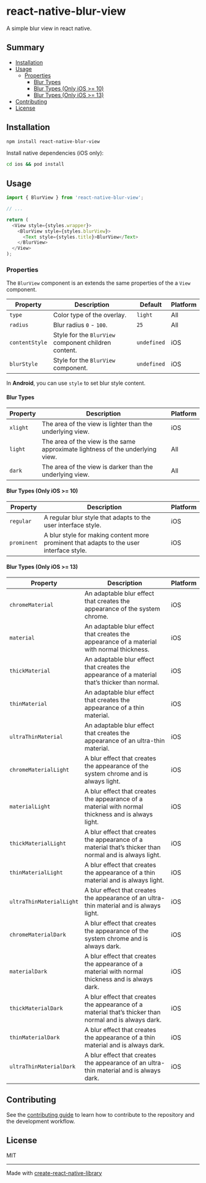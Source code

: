 # react-native-blur-view

A simple blur view in react native.

## Summary

- [Installation](#installation)
- [Usage](#usage)
  - [Properties](#properties)
    - [Blur Types](#blur-types)
    - [Blur Types (Only iOS >= 10)](#blur-types-only-ios--10)
    - [Blur Types (Only iOS >= 13)](#blur-types-only-ios--13)
- [Contributing](#contributing)
- [License](#license)

## Installation

```sh
npm install react-native-blur-view
```

Install native dependencies (iOS only):

```sh
cd ios && pod install
```

## Usage

```js
import { BlurView } from 'react-native-blur-view';

// ...

return (
  <View style={styles.wrapper}>
    <BlurView style={styles.blurView}>
      <Text style={styles.title}>BlurView</Text>
    </BlurView>
  </View>
);
```

### Properties

The `BlurView` component is an extends the same properties of the a `View` component.

| Property       | Description                                          | Default     | Platform |
| -------------- | ---------------------------------------------------- | ----------- | -------- |
| `type`         | Color type of the overlay.                           | `light`     | All      |
| `radius`       | Blur radius `0` - `100`.                             | `25`        | All      |
| `contentStyle` | Style for the `BlurView` component children content. | `undefined` | iOS      |
| `blurStyle`    | Style for the `BlurView` component.                  | `undefined` | iOS      |

In **Android**, you can use `style` to set blur style content.

#### Blur Types

| Property | Description                                                                    | Platform |
| -------- | ------------------------------------------------------------------------------ | -------- |
| `xlight` | The area of the view is lighter than the underlying view.                      | iOS      |
| `light`  | The area of the view is the same approximate lightness of the underlying view. | All      |
| `dark`   | The area of the view is darker than the underlying view.                       | All      |

#### Blur Types (Only iOS >= 10)

| Property    | Description                                                                             | Platform |
| ----------- | --------------------------------------------------------------------------------------- | -------- |
| `regular`   | A regular blur style that adapts to the user interface style.                           | iOS      |
| `prominent` | A blur style for making content more prominent that adapts to the user interface style. | iOS      |

#### Blur Types (Only iOS >= 13)

| Property                 | Description                                                                                             | Platform |
| ------------------------ | ------------------------------------------------------------------------------------------------------- | -------- |
| `chromeMaterial`         | An adaptable blur effect that creates the appearance of the system chrome.                              | iOS      |
| `material`               | An adaptable blur effect that creates the appearance of a material with normal thickness.               | iOS      |
| `thickMaterial`          | An adaptable blur effect that creates the appearance of a material that’s thicker than normal.          | iOS      |
| `thinMaterial`           | An adaptable blur effect that creates the appearance of a thin material.                                | iOS      |
| `ultraThinMaterial`      | An adaptable blur effect that creates the appearance of an ultra-thin material.                         | iOS      |
| `chromeMaterialLight`    | A blur effect that creates the appearance of the system chrome and is always light.                     | iOS      |
| `materialLight`          | A blur effect that creates the appearance of a material with normal thickness and is always light.      | iOS      |
| `thickMaterialLight`     | A blur effect that creates the appearance of a material that’s thicker than normal and is always light. | iOS      |
| `thinMaterialLight`      | A blur effect that creates the appearance of a thin material and is always light.                       | iOS      |
| `ultraThinMaterialLight` | A blur effect that creates the appearance of an ultra-thin material and is always light.                | iOS      |
| `chromeMaterialDark`     | A blur effect that creates the appearance of the system chrome and is always dark.                      | iOS      |
| `materialDark`           | A blur effect that creates the appearance of a material with normal thickness and is always dark.       | iOS      |
| `thickMaterialDark`      | A blur effect that creates the appearance of a material that’s thicker than normal and is always dark.  | iOS      |
| `thinMaterialDark`       | A blur effect that creates the appearance of a thin material and is always dark.                        | iOS      |
| `ultraThinMaterialDark`  | A blur effect that creates the appearance of an ultra-thin material and is always dark.                 | iOS      |

## Contributing

See the [contributing guide](CONTRIBUTING.md) to learn how to contribute to the repository and the development workflow.

## License

MIT

---

Made with [create-react-native-library](https://github.com/callstack/react-native-builder-bob)

